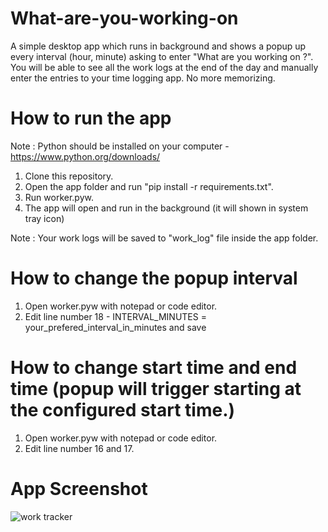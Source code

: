 # What-are-you-working-on
A simple desktop app which runs in background and shows a popup up every interval (hour, minute) asking to enter "What are you working on ?". You will be able to see all the work logs at the end of the day and manually enter the entries to your time logging app. No more memorizing.

# How to run the app

Note : Python should be installed on your computer -  https://www.python.org/downloads/

1. Clone this repository.
2. Open the app folder and run "pip install -r requirements.txt".
3. Run worker.pyw.
4. The app will open and run in the background (it will shown in system tray icon)

Note : Your work logs will be saved to "work_log" file inside the app folder.

# How to change the popup interval

1. Open worker.pyw with notepad or code editor.
2. Edit line number 18 - INTERVAL_MINUTES = your_prefered_interval_in_minutes and save

# How to change start time and end time (popup will trigger starting at the configured start time.)

1. Open worker.pyw with notepad or code editor.
2. Edit line number 16 and 17.

# App Screenshot

![work tracker](https://iili.io/KTEHbSI.png?raw=true "work tracker")


